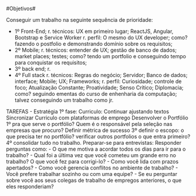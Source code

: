 #Objetivos#

 Conseguir um trabalho na seguinte sequência de prioridade:
 - 1º Front-End;
        r. técnicos: UX em primeiro lugar; ReactJS, Angular, Bootstrap e Service Worker 
        r. perfil: O mesmo do UX developer;
        como? fazendo o postfolio e demonstrando domínio sobre os requisitos;
 - 2º Mobile;
        r. técnicos: entender de UX; gestão de banco de dados; market places; testes;
        como? tendo um portfolio e conseguindo tempo para conquistar os requisitos;
 - 3º back end;
        r.
 - 4º Full stack
        r. técnicos: Regras do negócio; Servidor; Banco de dados; interface; Mobile; UX; Frameworks; 
        r. perfil: Curiosidade;  controle de foco; Atualização Constante; Proatividade; Senso Crítico; Diplomacia;
        como? seguindo ementas do curso de enhenharia da computação; talvez conseguindo um trabalho como jr.   



TAREFAS - Estratégia 1º fase:
       Curriculo:
              Continuar ajustando textos
              Sincronizar Curriculo com plataformas de emprego
       Desenvolver o Portfólio
              1º pra que serve o portfólio?
                     Quem é o responsável pela seleção nas empresas que procuro?
                     Definir métrica de sucesso
              3º definir o escopo:
                     o que precisa ter no portfólio?
                     verificar outros portfolios
                     o que entra primeiro?
              4º consolidar tudo no trabalho.
       Preparar-se para entrevistas:
              Responder perguntas como:
                     - O que me motiva a acordar todos os dias para ir para o trabalho?
                     - Qual foi a última vez que você cometeu um grande erro no trabalho? O que você fez para corrigi-lo?
                     - Como você lida com prazos apertados?
                     - Como você gerencia conflitos no ambiente de trabalho?
                     - Você prefere trabalhar sozinho ou com uma equipe?
                     - Se eu perguntar sobre você aos seus colegas de trabalho de empregos anteriores, o que eles responderiam?